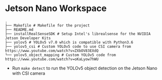 # Jetson Nano Workspace

```
.
├── Makefile # Makefile for the project
├── README.md
├── installRealSenseSDK # Setup Intel's librealsense for the NVIDIA Jetson Developer Kits
├── yolov5 # YOLOv5 v7.0 which is compatible with Python3.6
├── yolov5_csi # Custom YOLOv5 code to use CSI camera from https://www.youtube.com/watch?v=ZXbOV83EXdQ
└── yolov5_object_mapping # Custom YOLOv5 code from https://www.youtube.com/watch?v=oKaLyow7hWU
```

- Run `make detect` to run the YOLOv5 object detection on the Jetson Nano with CSI camera